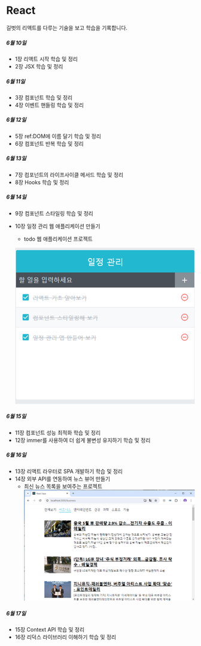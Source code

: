 # React

길벗의 리액트를 다루는 기술을 보고 학습을 기록합니다.

##### 6월 10일
- 1장 리액트 시작 학습 및 정리
- 2장 JSX 학습 및 정리

##### 6월 11일
- 3장 컴포넌트 학습 및 정리
- 4장 이벤트 핸들링 학습 및 정리

##### 6월 12일
- 5장 ref:DOM에 이름 달기 학습 및 정리
- 6장 컴포넌트 반복 학습 및 정리

##### 6월 13일
- 7장 컴포넌트의 라이프사이클 메서드 학습 및 정리
- 8장 Hooks 학습 및 정리

##### 6월 14일
- 9장 컴포넌트 스타일링 학습 및 정리
- 10장 일정 관리 웹 애플리케이션 만들기
    - todo 웹 애플리케이션 프로젝트
    
    ![alt text](./img/image.png)

##### 6월 15일
- 11장 컴포넌트 성능 최적화 학습 및 정리
- 12장 immer를 사용하여 더 쉽게 불변성 유지하기 학습 및 정리

##### 6월 16일
- 13장 리액트 라우터로 SPA 개발하기 학습 및 정리
- 14장 외부 API를 연동하여 뉴스 뷰어 만들기
    - 최신 뉴스 목록을 보여주는 프로젝트
    ![alt text](./img/news.png)

##### 6월 17일
- 15장 Context API 학습 및 정리
- 16장 리덕스 라이브러리 이해하기 학습 및 정리